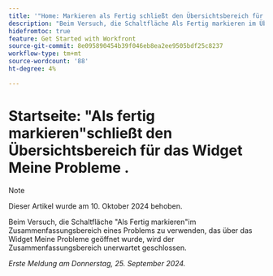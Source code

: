 ```yaml
---
title: '"Home: Markieren als Fertig schließt den Übersichtsbereich für das Widget "Meine Probleme"'
description: "Beim Versuch, die Schaltfläche Als Fertig markieren im Übersichtsbereich eines Problems zu verwenden, das über das Widget Meine Probleme geöffnet wurde, wird der Übersichtsbereich unerwartet geschlossen."
hidefromtoc: true
feature: Get Started with Workfront
source-git-commit: 8e095890454b39f046eb8ea2ee9505bdf25c8237
workflow-type: tm+mt
source-wordcount: '88'
ht-degree: 4%

---
```



# Startseite: &quot;Als fertig markieren&quot;schließt den Übersichtsbereich für das Widget Meine Probleme .

>[!NOTE]
>
>Dieser Artikel wurde am 10. Oktober 2024 behoben.

Beim Versuch, die Schaltfläche &quot;Als Fertig markieren&quot;im Zusammenfassungsbereich eines Problems zu verwenden, das über das Widget Meine Probleme geöffnet wurde, wird der Zusammenfassungsbereich unerwartet geschlossen.

_Erste Meldung am Donnerstag, 25. September 2024._
